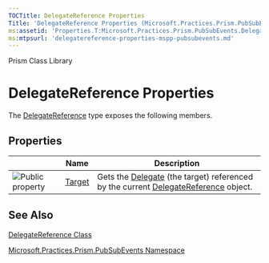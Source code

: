 ```yaml
---
TOCTitle: DelegateReference Properties
Title: 'DelegateReference Properties (Microsoft.Practices.Prism.PubSubEvents)'
ms:assetid: 'Properties.T:Microsoft.Practices.Prism.PubSubEvents.DelegateReference'
ms:mtpsurl: 'delegatereference-properties-mspp-pubsubevents.md'
---
```


Prism Class Library

DelegateReference Properties
============================

The [DelegateReference](delegatereference-class-mspp-pubsubevents.md) type exposes the following members.

Properties
----------

<table>

<thead>
<tr class="header">
<th> </th>
<th>Name</th>
<th>Description</th>
</tr>
</thead>
<tbody>
<tr class="odd">
<td><img src="https://msdn.microsoft.com/en-us/Dn683948.pubproperty(en-us,PandP.50).gif" title="Public property" /></td>
<td><a href="https://msdn.microsoft.com/library/microsoft.practices.prism.pubsubevents.delegatereference.target">Target</a></td>
<td><div class="summary">
Gets the <a href="http://msdn.microsoft.com/en-us/library/y22acf51">Delegate</a> (the target) referenced by the current <a href="https://msdn.microsoft.com/library/microsoft.practices.prism.pubsubevents.delegatereference">DelegateReference</a> object.
</div></td>
</tr>
</tbody>
</table>

See Also
--------


[DelegateReference Class](delegatereference-class-mspp-pubsubevents.md)

[Microsoft.Practices.Prism.PubSubEvents Namespace](mspp-pubsubevents-namespace.md)
